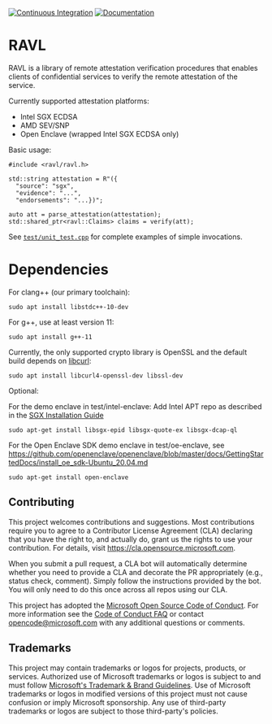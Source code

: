 [![Continuous Integration](https://github.com/microsoft/ravl/actions/workflows/ci.yml/badge.svg?branch=main)](https://github.com/microsoft/ravl/actions/workflows/ci.yml)
[![Documentation](https://github.com/microsoft/ravl/actions/workflows/build-docs.yml/badge.svg?branch=main)](https://github.com/microsoft/ravl/actions/workflows/build-docs.yml)

# RAVL

RAVL is a library of remote attestation verification procedures that enables clients of confidential services to verify the remote attestation of the service.

Currently supported attestation platforms:
  - Intel SGX ECDSA
  - AMD SEV/SNP
  - Open Enclave (wrapped Intel SGX ECDSA only)

Basic usage:

```
#include <ravl/ravl.h>

std::string attestation = R"({
  "source": "sgx",
  "evidence": "...",
  "endorsements": "...})";

auto att = parse_attestation(attestation);
std::shared_ptr<ravl::Claims> claims = verify(att);
```

See [`test/unit_test.cpp`](test/unit_tests.cpp) for complete examples of simple invocations.

# Dependencies

For clang++ (our primary toolchain):

```
sudo apt install libstdc++-10-dev
```

For g++, use at least version 11:

```
sudo apt install g++-11
```

Currently, the only supported crypto library is OpenSSL and the default build depends on [libcurl](https://curl.se/libcurl/):

```
sudo apt install libcurl4-openssl-dev libssl-dev
```

Optional:

For the demo enclave in test/intel-enclave: Add Intel APT repo as described in the [SGX Installation Guide](https://download.01.org/intel-sgx/latest/dcap-latest/linux/docs/Intel_SGX_SW_Installation_Guide_for_Linux.pdf)

```
sudo apt-get install libsgx-epid libsgx-quote-ex libsgx-dcap-ql
```

For the Open Enclave SDK demo enclave in test/oe-enclave, see https://github.com/openenclave/openenclave/blob/master/docs/GettingStartedDocs/install_oe_sdk-Ubuntu_20.04.md

```
sudo apt-get install open-enclave
```


## Contributing

This project welcomes contributions and suggestions.  Most contributions require you to agree to a
Contributor License Agreement (CLA) declaring that you have the right to, and actually do, grant us
the rights to use your contribution. For details, visit https://cla.opensource.microsoft.com.

When you submit a pull request, a CLA bot will automatically determine whether you need to provide
a CLA and decorate the PR appropriately (e.g., status check, comment). Simply follow the instructions
provided by the bot. You will only need to do this once across all repos using our CLA.

This project has adopted the [Microsoft Open Source Code of Conduct](https://opensource.microsoft.com/codeofconduct/).
For more information see the [Code of Conduct FAQ](https://opensource.microsoft.com/codeofconduct/faq/) or
contact [opencode@microsoft.com](mailto:opencode@microsoft.com) with any additional questions or comments.

## Trademarks

This project may contain trademarks or logos for projects, products, or services. Authorized use of Microsoft
trademarks or logos is subject to and must follow
[Microsoft's Trademark & Brand Guidelines](https://www.microsoft.com/en-us/legal/intellectualproperty/trademarks/usage/general).
Use of Microsoft trademarks or logos in modified versions of this project must not cause confusion or imply Microsoft sponsorship.
Any use of third-party trademarks or logos are subject to those third-party's policies.
